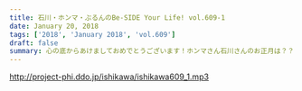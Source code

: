 ```yaml
---
title: 石川・ホンマ・ぶるんのBe-SIDE Your Life! vol.609-1
date: January 20, 2018
tags: ['2018', 'January 2018', 'vol.609']
draft: false
summary: 心の底からあけましておめでとうございます！ホンマさん石川さんのお正月は？？MIURA
---
```


http://project-phi.ddo.jp/ishikawa/ishikawa609_1.mp3

